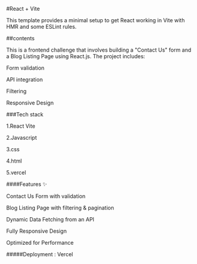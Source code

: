 #React + Vite

This template provides a minimal setup to get React working in Vite with HMR and some ESLint rules.

##contents

This is a frontend challenge that involves building a "Contact Us" form and a Blog Listing Page using React.js. The project includes:

Form validation

API integration

Filtering

Responsive Design


###Tech stack


1.React Vite

2.Javascript

3.css

4.html

5.vercel


####Features ✨


Contact Us Form with validation

Blog Listing Page with filtering & pagination

Dynamic Data Fetching from an API

Fully Responsive Design

Optimized for Performance



#####Deployment : Vercel

